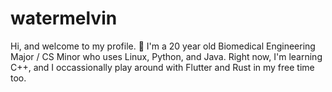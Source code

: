# watermelvin
Hi, and welcome to my profile. 🌊 
I'm a 20 year old Biomedical Engineering Major / CS Minor who uses Linux, Python, and Java. Right now, I'm learning C++, and I occassionally play around with Flutter and Rust in my free time too.
